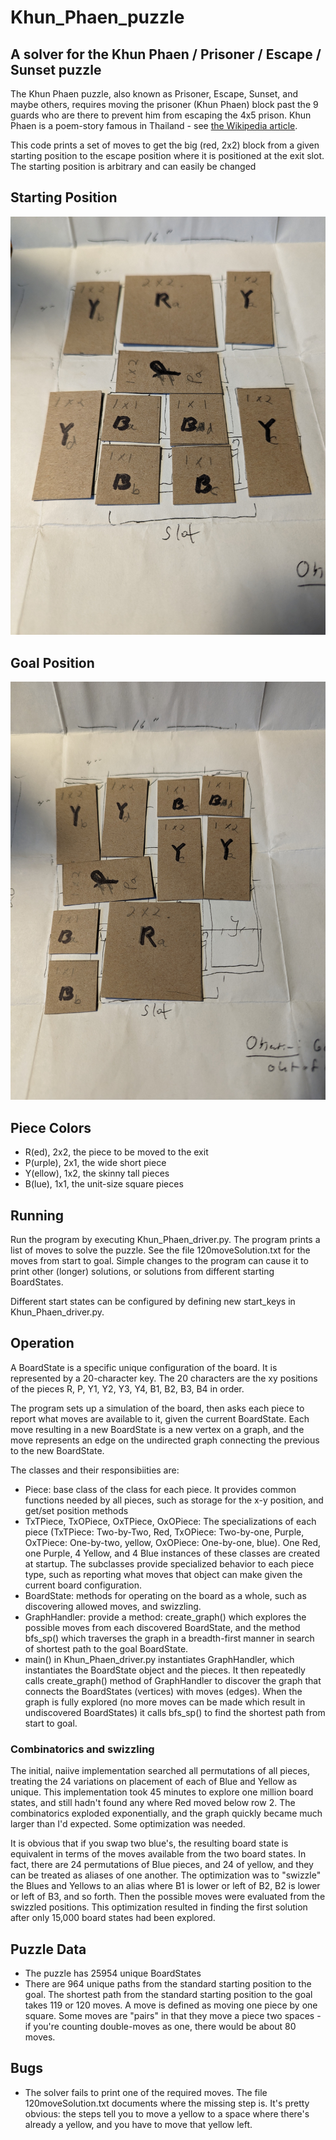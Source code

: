 # Khun_Phaen_puzzle
## A solver for the Khun Phaen / Prisoner / Escape / Sunset puzzle

The Khun Phaen puzzle, also known as Prisoner, Escape, Sunset, and maybe others, requires moving the prisoner
(Khun Phaen) block past the 9 guards who are there to prevent him from escaping the 4x5 prison.
Khun Phaen is a poem-story famous in Thailand - see
[the Wikipedia article](https://en.wikipedia.org/wiki/Khun_Chang_Khun_Phaen).

This code prints a set of moves to get the big (red, 2x2) block from a given starting position to the escape position
where it is positioned at the exit slot. The starting position is arbitrary and can easily be changed

## Starting Position
![end pos](images/PXL_20231230_164624583.jpg)

## Goal Position
![start pos](images/PXL_20231230_164536931.jpg)

## Piece Colors
- R(ed), 2x2, the piece to be moved to the exit
- P(urple), 2x1, the wide short piece
- Y(ellow), 1x2, the skinny tall pieces
- B(lue), 1x1, the unit-size square pieces

## Running
Run the program by executing Khun_Phaen_driver.py. The program prints a list of moves
to solve the puzzle. See the file 120moveSolution.txt for the moves from start to goal.
Simple changes to the program can cause it to print other (longer) solutions, or solutions
from different starting BoardStates.

Different start states can be configured by defining new start_keys in Khun_Phaen_driver.py.

## Operation
A BoardState is a specific unique configuration of the board. It is
represented by a 20-character key. The
20 characters are the xy positions of the pieces R, P, Y1, Y2, Y3, Y4, B1, B2, B3, B4 in order.

The program sets up a simulation of the board, then asks each piece to report what moves are
available to it, given the current BoardState. Each move resulting in a new BoardState is
a new vertex on a graph, and the move represents an edge on the undirected graph connecting
the previous to the new BoardState.

The classes and their responsibiities are:
- Piece: base class of the class for each piece. It provides common functions needed by all
pieces, such as storage for the x-y position, and get/set position methods
- TxTPiece, TxOPiece, OxTPiece, OxOPiece: The specializations of each piece (TxTPiece: Two-by-Two,
Red, TxOPiece: Two-by-one, Purple, OxTPiece: One-by-two, yellow, OxOPiece: One-by-one, blue).
One Red, one Purple, 4 Yellow, and 4 Blue instances of these classes are created at startup.
The subclasses provide specialized behavior to each piece type, such as reporting what moves
that object can make given the current board configuration.
- BoardState: methods for operating on the board as a whole, such as discovering allowed moves,
and swizzling.
- GraphHandler: provide a method: create_graph() which explores the possible moves from
each discovered BoardState, and the method bfs_sp() which traverses the graph in a breadth-first
manner in search of shortest path to the goal BoardState.
- main() in Khun_Phaen_driver.py instantiates GraphHandler, which instantiates the BoardState
object and the pieces. It then repeatedly calls create_graph() method of GraphHandler to
discover the graph that connects the BoardStates (vertices) with moves (edges). When the
graph is fully explored (no more moves can be made which result in undiscovered BoardStates)
it calls bfs_sp() to find the shortest path from start to goal.

### Combinatorics and swizzling
The initial, naiive implementation searched all permutations of all pieces, treating the 24
variations on placement of each of Blue and Yellow as unique. This implementation took 45 minutes
to explore one million board states, and still hadn't found any where Red moved below row 2. The
combinatorics exploded exponentially, and the graph quickly became much larger than I'd expected.
Some optimization was needed.

It is obvious that if you swap two blue's, the resulting board state is
equivalent in terms of the moves available from the two board states. In
fact, there are 24 permutations of Blue pieces, and 24 of yellow, and
they can be treated as aliases of one another. The optimization was to
"swizzle" the Blues and Yellows to an alias where B1 is lower or left of
B2, B2 is lower or left of B3, and so forth.
Then the possible moves were evaluated from the swizzled
positions. This optimization resulted in finding the first solution
after only 15,000 board states had been explored.

## Puzzle Data
- The puzzle has 25954 unique BoardStates
- There are 964 unique paths from the standard starting position to the goal. The shortest path
from the standard starting position to the goal takes 119 or 120 moves. A move is defined
as moving one piece by one square. Some moves are "pairs" in that they move a piece two
spaces - if you're counting double-moves as one, there would be about 80 moves.

## Bugs
- The solver fails to print one of the required moves. The file 120moveSolution.txt
documents where the missing step is. It's pretty obvious: the steps tell you to move
a yellow to a space where there's already a yellow, and you have to move that yellow left.
